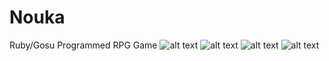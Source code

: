 # Nouka
Ruby/Gosu Programmed RPG Game
![alt text](https://cdn.discordapp.com/attachments/404481664144769036/942842046002110464/S1.png)
![alt text](https://cdn.discordapp.com/attachments/404481664144769036/942844574370504744/unknown.png)
![alt text](https://cdn.discordapp.com/attachments/404481664144769036/942844984942559353/unknown.png)
![alt text](https://cdn.discordapp.com/attachments/404481664144769036/942845631175721010/unknown.png)
